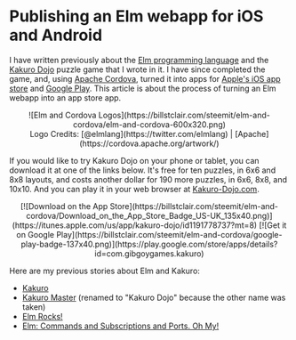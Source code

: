 <!-- Elm and Cordova -->
# Publishing an Elm webapp for iOS and Android

I have written previously about the [Elm programming language](http://elm-lang.org) and the [Kakuro Dojo](https://GibGoyGames.com/kakuro/) puzzle game that I wrote in it. I have since completed the game, and, using [Apache Cordova](https://cordova.apache.org/), turned it into apps for [Apple's iOS app store](https://itunes.apple.com) and [Google Play](https://play.google.com). This article is about the process of turning an Elm webapp into an app store app.

<center>![Elm and Cordova Logos](https://billstclair.com/steemit/elm-and-cordova/elm-and-cordova-600x320.png)<br/>Logo Credits: [@elmlang](https://twitter.com/elmlang) | [Apache](https://cordova.apache.org/artwork/)</center>

If you would like to try Kakuro Dojo on your phone or tablet, you can download it at one of the links below. It's free for ten puzzles, in 6x6 and 8x8 layouts, and costs another dollar for 190 more puzzles, in 6x6,  8x8, and 10x10. And you can play it in your web browser at [Kakuro-Dojo.com](https://Kakuro-Dojo.com/).

<center>[![Download on the App Store](https://billstclair.com/steemit/elm-and-cordova/Download_on_the_App_Store_Badge_US-UK_135x40.png)](https://itunes.apple.com/us/app/kakuro-dojo/id1191778737?mt=8) [![Get it on Google Play](https://billstclair.com/steemit/elm-and-cordova/google-play-badge-137x40.png)](https://play.google.com/store/apps/details?id=com.gibgoygames.kakuro)</center>

Here are my previous stories about Elm and Kakuro:

* [Kakuro](https://steemit.com/kakuro/@billstclair/kakuro)
* [Kakuro Master](https://steemit.com/kakuro/@billstclair/kakuro-master) (renamed to "Kakuro Dojo" because the other name was taken)
* [Elm Rocks!](https://steemit.com/elm/@billstclair/elm-rocks)
* [Elm: Commands and Subscriptions and Ports. Oh My!](https://steemit.com/elm/@billstclair/elm-commands-and-subscriptions-and-ports-oh-my)
